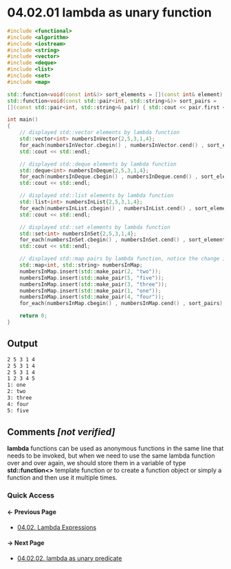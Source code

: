 # 04.02.01 lambda as unary function

```cxx
#include <functional>
#include <algorithm>
#include <iostream>
#include <string>
#include <vector>
#include <deque>
#include <list>
#include <set>
#include <map>

std::function<void(const int&)> sort_elements = [](const int& element) { std::cout << element << " "; };
std::function<void(const std::pair<int, std::string>&)> sort_pairs =
[](const std::pair<int, std::string>& pair) { std::cout << pair.first << ": " << pair.second << std::endl; };

int main()
{
    // displayed std::vector elements by lambda function
    std::vector<int> numbersInVector{2,5,3,1,4};
    for_each(numbersInVector.cbegin() , numbersInVector.cend() , sort_elements);
    std::cout << std::endl;

    // displayed std::deque elements by lambda function
    std::deque<int> numbersInDeque{2,5,3,1,4};
    for_each(numbersInDeque.cbegin() , numbersInDeque.cend() , sort_elements);
    std::cout << std::endl;

    // displayed std::list elements by lambda function
    std::list<int> numbersInList{2,5,3,1,4};
    for_each(numbersInList.cbegin() , numbersInList.cend() , sort_elements);
    std::cout << std::endl;

    // displayed std::set elements by lambda function
    std::set<int> numbersInSet{2,5,3,1,4};
    for_each(numbersInSet.cbegin() , numbersInSet.cend() , sort_elements);
    std::cout << std::endl;

    // displayed std::map pairs by lambda function, notice the change in lamda implementation
    std::map<int, std::string> numbersInMap;
    numbersInMap.insert(std::make_pair(2, "two"));
    numbersInMap.insert(std::make_pair(5, "five"));
    numbersInMap.insert(std::make_pair(3, "three"));
    numbersInMap.insert(std::make_pair(1, "one"));
    numbersInMap.insert(std::make_pair(4, "four"));
    for_each(numbersInMap.cbegin() , numbersInMap.cend() , sort_pairs);

    return 0;
}

```

## Output

```txt
2 5 3 1 4 
2 5 3 1 4 
2 5 3 1 4 
1 2 3 4 5 
1: one
2: two
3: three
4: four
5: five
```

## Comments *[not verified]*

**lambda** functions can be used as anonymous functions in the same line that needs to be invoked,
but when we need to use the same lambda function over and over again, we should store them in a variable of type **std::function<>** template function or to create a function object or simply a function and then use it multiple times.

### Quick Access

<div class="previous_page pagination">

#### &#8592; Previous Page

* [04.02. Lambda Expressions](./../../04.more_stl/02.lambda/README.md)

</div>
<div class="next_page pagination">

#### &#8594; Next Page

* [04.02.02. lambda as unary predicate](./../../04.more_stl/02.lambda/02.unary_predicate.md)

</div>
